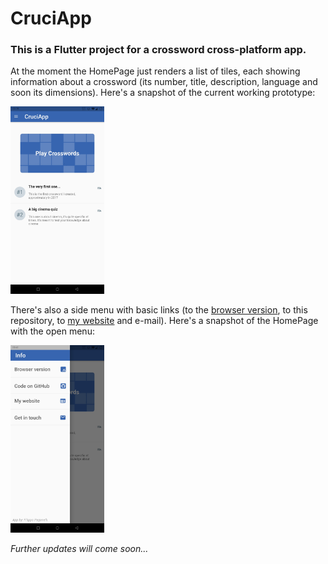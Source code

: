 # CruciApp

### This is a Flutter project for a crossword cross-platform app.

At the moment the HomePage just renders a list of tiles, each showing information about a crossword (its number, title, description, language and soon its dimensions).
Here's a snapshot of the current working prototype:

<img src="snapshots/HomePage.jpg" alt="HomePage" width="150"/>

There's also a side menu with basic links (to the [browser version](https://filippopaganelli.github.io/crosswords.html), to this repository, to [my website](https://filippopaganelli.github.io/) and e-mail).
Here's a snapshot of the HomePage with the open menu:

<img src="snapshots/SideMenu.jpg" alt="SideMenu" width="150"/>

*Further updates will come soon...*

